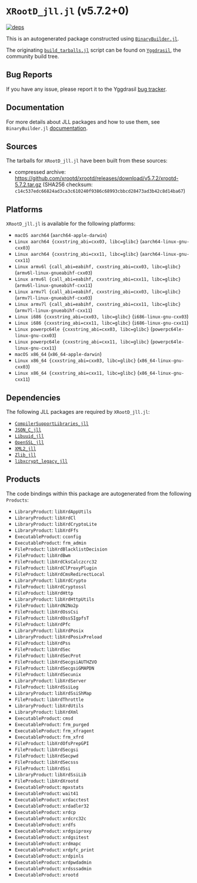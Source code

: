 # `XRootD_jll.jl` (v5.7.2+0)

[![deps](https://juliahub.com/docs/XRootD_jll/deps.svg)](https://juliahub.com/ui/Packages/General/XRootD_jll/)

This is an autogenerated package constructed using [`BinaryBuilder.jl`](https://github.com/JuliaPackaging/BinaryBuilder.jl).

The originating [`build_tarballs.jl`](https://github.com/JuliaPackaging/Yggdrasil/blob/fa3d03b4fd94bc13d2709aaed16530d8b9d9365a/X/XRootD/build_tarballs.jl) script can be found on [`Yggdrasil`](https://github.com/JuliaPackaging/Yggdrasil/), the community build tree.

## Bug Reports

If you have any issue, please report it to the Yggdrasil [bug tracker](https://github.com/JuliaPackaging/Yggdrasil/issues).

## Documentation

For more details about JLL packages and how to use them, see `BinaryBuilder.jl` [documentation](https://docs.binarybuilder.org/stable/jll/).

## Sources

The tarballs for `XRootD_jll.jl` have been built from these sources:

* compressed archive: https://github.com/xrootd/xrootd/releases/download/v5.7.2/xrootd-5.7.2.tar.gz (SHA256 checksum: `c14c537edc66824ad3ca3c610240f9386c68993cbbcd28473ad3b42c8d14ba67`)

## Platforms

`XRootD_jll.jl` is available for the following platforms:

* `macOS aarch64` (`aarch64-apple-darwin`)
* `Linux aarch64 {cxxstring_abi=cxx03, libc=glibc}` (`aarch64-linux-gnu-cxx03`)
* `Linux aarch64 {cxxstring_abi=cxx11, libc=glibc}` (`aarch64-linux-gnu-cxx11`)
* `Linux armv6l {call_abi=eabihf, cxxstring_abi=cxx03, libc=glibc}` (`armv6l-linux-gnueabihf-cxx03`)
* `Linux armv6l {call_abi=eabihf, cxxstring_abi=cxx11, libc=glibc}` (`armv6l-linux-gnueabihf-cxx11`)
* `Linux armv7l {call_abi=eabihf, cxxstring_abi=cxx03, libc=glibc}` (`armv7l-linux-gnueabihf-cxx03`)
* `Linux armv7l {call_abi=eabihf, cxxstring_abi=cxx11, libc=glibc}` (`armv7l-linux-gnueabihf-cxx11`)
* `Linux i686 {cxxstring_abi=cxx03, libc=glibc}` (`i686-linux-gnu-cxx03`)
* `Linux i686 {cxxstring_abi=cxx11, libc=glibc}` (`i686-linux-gnu-cxx11`)
* `Linux powerpc64le {cxxstring_abi=cxx03, libc=glibc}` (`powerpc64le-linux-gnu-cxx03`)
* `Linux powerpc64le {cxxstring_abi=cxx11, libc=glibc}` (`powerpc64le-linux-gnu-cxx11`)
* `macOS x86_64` (`x86_64-apple-darwin`)
* `Linux x86_64 {cxxstring_abi=cxx03, libc=glibc}` (`x86_64-linux-gnu-cxx03`)
* `Linux x86_64 {cxxstring_abi=cxx11, libc=glibc}` (`x86_64-linux-gnu-cxx11`)

## Dependencies

The following JLL packages are required by `XRootD_jll.jl`:

* [`CompilerSupportLibraries_jll`](https://github.com/JuliaBinaryWrappers/CompilerSupportLibraries_jll.jl)
* [`JSON_C_jll`](https://github.com/JuliaBinaryWrappers/JSON_C_jll.jl)
* [`Libuuid_jll`](https://github.com/JuliaBinaryWrappers/Libuuid_jll.jl)
* [`OpenSSL_jll`](https://github.com/JuliaBinaryWrappers/OpenSSL_jll.jl)
* [`XML2_jll`](https://github.com/JuliaBinaryWrappers/XML2_jll.jl)
* [`Zlib_jll`](https://github.com/JuliaBinaryWrappers/Zlib_jll.jl)
* [`libxcrypt_legacy_jll`](https://github.com/JuliaBinaryWrappers/libxcrypt_legacy_jll.jl)

## Products

The code bindings within this package are autogenerated from the following `Products`:

* `LibraryProduct`: `libXrdAppUtils`
* `LibraryProduct`: `libXrdCl`
* `LibraryProduct`: `libXrdCryptoLite`
* `LibraryProduct`: `libXrdFfs`
* `ExecutableProduct`: `cconfig`
* `ExecutableProduct`: `frm_admin`
* `FileProduct`: `libXrdBlacklistDecision`
* `FileProduct`: `libXrdBwm`
* `FileProduct`: `libXrdCksCalczcrc32`
* `FileProduct`: `libXrdClProxyPlugin`
* `FileProduct`: `libXrdCmsRedirectLocal`
* `LibraryProduct`: `libXrdCrypto`
* `FileProduct`: `libXrdCryptossl`
* `FileProduct`: `libXrdHttp`
* `LibraryProduct`: `libXrdHttpUtils`
* `FileProduct`: `libXrdN2No2p`
* `FileProduct`: `libXrdOssCsi`
* `FileProduct`: `libXrdOssSIgpfsT`
* `FileProduct`: `libXrdPfc`
* `LibraryProduct`: `libXrdPosix`
* `LibraryProduct`: `libXrdPosixPreload`
* `FileProduct`: `libXrdPss`
* `FileProduct`: `libXrdSec`
* `FileProduct`: `libXrdSecProt`
* `FileProduct`: `libXrdSecgsiAUTHZVO`
* `FileProduct`: `libXrdSecgsiGMAPDN`
* `FileProduct`: `libXrdSecunix`
* `LibraryProduct`: `libXrdServer`
* `FileProduct`: `libXrdSsiLog`
* `LibraryProduct`: `libXrdSsiShMap`
* `FileProduct`: `libXrdThrottle`
* `LibraryProduct`: `libXrdUtils`
* `LibraryProduct`: `libXrdXml`
* `ExecutableProduct`: `cmsd`
* `ExecutableProduct`: `frm_purged`
* `ExecutableProduct`: `frm_xfragent`
* `ExecutableProduct`: `frm_xfrd`
* `FileProduct`: `libXrdOfsPrepGPI`
* `FileProduct`: `libXrdSecgsi`
* `FileProduct`: `libXrdSecpwd`
* `FileProduct`: `libXrdSecsss`
* `FileProduct`: `libXrdSsi`
* `LibraryProduct`: `libXrdSsiLib`
* `FileProduct`: `libXrdXrootd`
* `ExecutableProduct`: `mpxstats`
* `ExecutableProduct`: `wait41`
* `ExecutableProduct`: `xrdacctest`
* `ExecutableProduct`: `xrdadler32`
* `ExecutableProduct`: `xrdcp`
* `ExecutableProduct`: `xrdcrc32c`
* `ExecutableProduct`: `xrdfs`
* `ExecutableProduct`: `xrdgsiproxy`
* `ExecutableProduct`: `xrdgsitest`
* `ExecutableProduct`: `xrdmapc`
* `ExecutableProduct`: `xrdpfc_print`
* `ExecutableProduct`: `xrdpinls`
* `ExecutableProduct`: `xrdpwdadmin`
* `ExecutableProduct`: `xrdsssadmin`
* `ExecutableProduct`: `xrootd`
